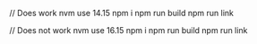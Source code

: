 // Does work
nvm use 14.15
npm i
npm run build
npm run link

// Does not work
nvm use 16.15
npm i
npm run build
npm run link
